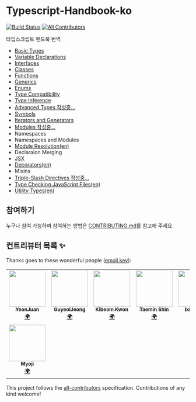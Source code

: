 # Typescript-Handbook-ko

[![Build Status](https://travis-ci.com/yeonjuan/Typescript-Handbook-ko.svg?branch=master)](https://travis-ci.com/yeonjuan/Typescript-Handbook-ko) <!-- ALL-CONTRIBUTORS-BADGE:START - Do not remove or modify this section -->
[![All Contributors](https://img.shields.io/badge/all_contributors-8-orange.svg?style=flat-square)](#contributors-)
<!-- ALL-CONTRIBUTORS-BADGE:END -->

타입스크립트 핸드북 번역

- [Basic Types](./basic-types.md)
- [Variable Declarations](./variable-declarations.md)
- [Interfaces](./interfaces.md)
- [Classes](./classes.md)
- [Functions](./functions.md)
- [Generics](./generics.md)
- [Enums](./enums.md)
- [Type Compatibility](./type-compatibility.md)
- [Type Inference](./type-inference.md)
- [Advanced Types 작성중...](./advanced-types.md)
- [Symbols](./symbols.md)
- [Iterators and Generators](./iterators-and-generators.md)
- [Modules 작성중...](./modules.md)
- Namespaces
- Namespaces and Modules
- [Module Resolution(en)](./module-resolution.md)
- Declaraion Merging
- [JSX](./jsx.md)
- [Decorators(en)](./decorators.md)
- Mixins
- [Triple-Slash Directives 작성중...](./triple-slash-directives.md)
- [Type Checking JavaScript Files(en)](./type-checking-javascript-files.md)
- [Utility Types(en)](./utility-types.md)


## 참여하기

누구나 참여 가능하며 참여하는 방법은 [CONTRIBUTING.md](./CONTRIBUTING.md)를 참고해 주세요.

## 컨트리뷰터 목록 ✨

Thanks goes to these wonderful people ([emoji key](https://allcontributors.org/docs/en/emoji-key)):

<!-- ALL-CONTRIBUTORS-LIST:START - Do not remove or modify this section -->
<!-- prettier-ignore-start -->
<!-- markdownlint-disable -->
<table>
  <tr>
    <td align="center"><a href="https://yeon-js.tistory.com/"><img src="https://avatars3.githubusercontent.com/u/41323220?v=4" width="100px;" alt=""/><br /><sub><b>YeonJuan</b></sub></a><br /><a href="#translation-yeonjuan" title="Translation">🌍</a></td>
    <td align="center"><a href="https://guyeol.github.io"><img src="https://avatars3.githubusercontent.com/u/7357413?v=4" width="100px;" alt=""/><br /><sub><b>GuyeolJeong</b></sub></a><br /><a href="#translation-guyeol" title="Translation">🌍</a></td>
    <td align="center"><a href="https://github.com/Bumkeyy"><img src="https://avatars0.githubusercontent.com/u/16663226?v=4" width="100px;" alt=""/><br /><sub><b>Kibeom Kwon</b></sub></a><br /><a href="#translation-Bumkeyy" title="Translation">🌍</a></td>
    <td align="center"><a href="https://www.linkedin.com/in/taemin-shin-abba95195/"><img src="https://avatars0.githubusercontent.com/u/24709996?v=4" width="100px;" alt=""/><br /><sub><b>Taemin Shin</b></sub></a><br /><a href="#translation-cprayer" title="Translation">🌍</a></td>
    <td align="center"><a href="https://github.com/badger93"><img src="https://avatars1.githubusercontent.com/u/38435151?v=4" width="100px;" alt=""/><br /><sub><b>badger93</b></sub></a><br /><a href="#translation-badger93" title="Translation">🌍</a></td>
    <td align="center"><a href="https://github.com/kok202"><img src="https://avatars2.githubusercontent.com/u/39543643?v=4" width="100px;" alt=""/><br /><sub><b>kok202</b></sub></a><br /><a href="#translation-kok202" title="Translation">🌍</a></td>
    <td align="center"><a href="https://github.com/ye-geeee"><img src="https://avatars1.githubusercontent.com/u/60929159?v=4" width="100px;" alt=""/><br /><sub><b>Yeji Kang</b></sub></a><br /><a href="#translation-ye-geeee" title="Translation">🌍</a></td>
  </tr>
  <tr>
    <td align="center"><a href="https://github.com/Myoji"><img src="https://avatars2.githubusercontent.com/u/12138415?v=4" width="100px;" alt=""/><br /><sub><b>Myoji</b></sub></a><br /><a href="#translation-Myoji" title="Translation">🌍</a></td>
  </tr>
</table>

<!-- markdownlint-enable -->
<!-- prettier-ignore-end -->
<!-- ALL-CONTRIBUTORS-LIST:END -->

This project follows the [all-contributors](https://github.com/all-contributors/all-contributors) specification. Contributions of any kind welcome!

